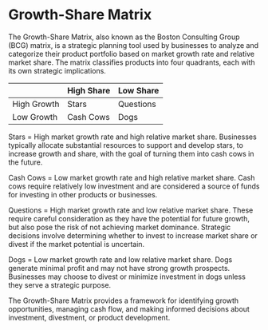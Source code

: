 # Growth-Share Matrix

The Growth-Share Matrix, also known as the Boston Consulting Group (BCG) matrix, is a strategic planning tool used by businesses to analyze and categorize their product portfolio based on market growth rate and relative market share. The matrix classifies products into four quadrants, each with its own strategic implications.

|             | High Share | Low Share |
|-------------|------------|-----------|
| High Growth | Stars      | Questions |
| Low Growth  | Cash Cows  | Dogs      |

Stars = High market growth rate and high relative market share. Businesses typically allocate substantial resources to support and develop stars, to increase growth and share, with the goal of turning them into cash cows in the future.

Cash Cows = Low market growth rate and high relative market share. Cash cows require relatively low investment and are considered a source of funds for investing in other products or businesses.

Questions = High market growth rate and low relative market share. These require careful consideration as they have the potential for future growth, but also pose the risk of not achieving market dominance.  Strategic decisions involve determining whether to invest to increase market share or divest if the market potential is uncertain.

Dogs = Low market growth rate and low relative market share. Dogs generate minimal profit and may not have strong growth prospects. Businesses may choose to divest or minimize investment in dogs unless they serve a strategic purpose.

The Growth-Share Matrix provides a framework for identifying growth opportunities, managing cash flow, and making informed decisions about investment, divestment, or product development.